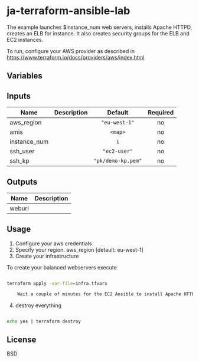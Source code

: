 # ja-terraform-ansible-lab
The example launches $instance_num web servers, installs Apache HTTPD, creates an ELB for instance. It also creates security groups for the ELB and EC2 instances. 

To run, configure your AWS provider as described in https://www.terraform.io/docs/providers/aws/index.html


## Variables

## Inputs

| Name | Description | Default | Required |
|------|-------------|:-----:|:-----:|
| aws_region |  | `"eu-west-1"` | no |
| amis |  | `<map>` | no |
| instance_num |  | `1` | no |
| ssh_user |  | `"ec2-user"` | no |
| ssh_kp |  | `"pk/demo-kp.pem"` | no |

## Outputs

| Name | Description |
|------|-------------|
| weburl |  |


## Usage

1. Configure your aws credentials
2. Specify your region. aws_region [detault: eu-west-1]
3. Create your infrastructure

To create your balanced webservers execute

```bash

terraform apply -var-file=infra.tfvars

    Wait a couple of minutes for the EC2 Ansible to install Apache HTTPD, and then type the ELB DNS Name from outputs in your browser and see the welcome page


```

4. destroy everything

```bash

echo yes | terraform destroy
```

## License

BSD
